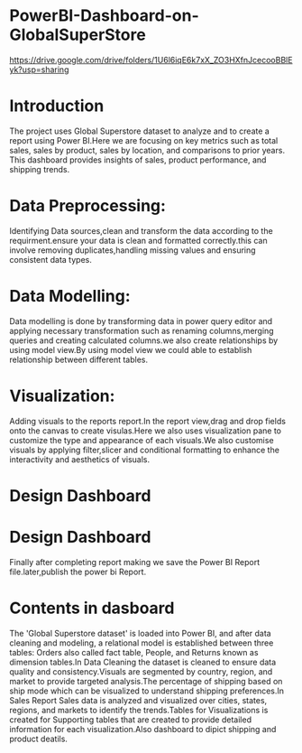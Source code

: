 # PowerBI-Dashboard-on-GlobalSuperStore

https://drive.google.com/drive/folders/1U6l6iqE6k7xX_ZO3HXfnJcecooBBlEyk?usp=sharing

# Introduction
The project uses Global Superstore dataset to analyze and to create a report using Power BI.Here we are focusing on key metrics such as total sales, sales by product, sales by location, and comparisons to prior years.
This dashboard provides insights of sales, product performance, and shipping trends.
# Data Preprocessing:
Identifying Data sources,clean and transform the data according to the requirment.ensure your data is clean and formatted correctly.this can involve removing duplicates,handling missing values and ensuring consistent data types.
# Data Modelling:
Data modelling is done by transforming data in power query editor and applying necessary transformation such as renaming columns,merging queries and creating calculated columns.we also create relationships by using model view.By using model view we could able to establish relationship between different tables.
# Visualization:
Adding visuals to the reports report.In the report view,drag and drop fields onto the canvas to create visulas.Here we also uses visualization pane to customize the type and appearance of each visuals.We also customise visuals by applying filter,slicer and conditional formatting to enhance the interactivity and aesthetics of visuals.
# Design Dashboard
# Design Dashboard
Finally after completing report making we save the Power BI Report file.later,publish the power bi Report.

# Contents in dasboard
The 'Global Superstore dataset' is loaded into Power BI, and after data cleaning and modeling, a relational model is established between three tables: Orders also called fact table, People, and Returns known as dimension tables.In Data Cleaning the dataset is cleaned to ensure data quality and consistency.Visuals are segmented by country, region, and market to provide targeted analysis.The percentage of shipping based on ship mode which can be  visualized to understand shipping preferences.In Sales Report Sales data is analyzed and visualized over cities, states, regions, and markets to identify the trends.Tables for Visualizations is created for Supporting tables that are created to provide detailed information for each visualization.Also dashboard to dipict shipping and product deatils.





